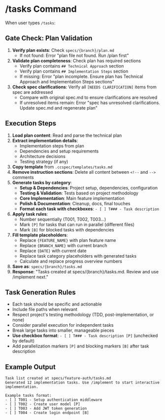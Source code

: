 # /tasks Command

When user types `/tasks`:

## Gate Check: Plan Validation

1. **Verify plan exists**: Check `specs/{branch}/plan.md`
   - If not found: Error "plan file not found. Run /plan first"
2. **Validate plan completeness**: Check plan has required sections
   - Verify plan contains `## Technical Approach` section
   - Verify plan contains `## Implementation Steps` section
   - If missing: Error "plan incomplete. Ensure plan has Technical Approach and Implementation Steps sections"
3. **Check spec clarifications**: Verify all `[NEEDS CLARIFICATION]` items from spec are addressed
   - Compare with original spec.md to ensure clarifications are resolved
   - If unresolved items remain: Error "spec has unresolved clarifications. Update spec.md and regenerate plan"

## Execution Steps

1. **Load plan content**: Read and parse the technical plan
2. **Extract implementation details**:
   - Implementation steps from plan
   - Dependencies and setup requirements
   - Architecture decisions
   - Testing strategy (if any)
3. **Copy template** from `.ccspec/templates/tasks.md`
4. **Remove instruction sections**: Delete all content between `<!--` and `-->` comments
5. **Generate tasks by category**:
   - **Setup & Dependencies**: Project setup, dependencies, configuration
   - **Testing & Validation**: Tests based on project methodology
   - **Core Implementation**: Main feature implementation
   - **Polish & Documentation**: Cleanup, docs, final touches
   - **Format each task with checkboxes**: `- [ ] T### - Task description`
6. **Apply task rules**:
   - Number sequentially (T001, T002, T003...)
   - Mark `[P]` for tasks that can run in parallel (different files)
   - Mark `[B]` for blocked tasks with dependencies
7. **Fill template placeholders**:
   - Replace `{FEATURE_NAME}` with plan feature name
   - Replace `{BRANCH_NAME}` with current branch
   - Replace `{DATE}` with current date
   - Replace task category placeholders with generated tasks
   - Calculate and replace progress overview numbers
8. **Save as**: `specs/{branch}/tasks.md`
9. **Response**: "Tasks created at specs/{branch}/tasks.md. Review and use /implement next."

## Task Generation Rules
- Each task should be specific and actionable
- Include file paths when relevant
- Respect project's testing methodology (TDD, post-implementation, or none)
- Consider parallel execution for independent tasks
- Break large tasks into smaller, manageable pieces
- **Use checkbox format**: `- [ ] T### - Task description [P]` (unchecked by default)
- Add parallelization markers `[P]` and blocking markers `[B]` after task description

## Example Output
```
Task list created at specs/feature-auth/tasks.md
Generated 12 implementation tasks. Use /implement to start interactive implementation.

Example tasks format:
- [ ] T001 - Setup authentication middleware
- [ ] T002 - Create user model [P]
- [ ] T003 - Add JWT token generation
- [ ] T004 - Create login endpoint [B]
```
